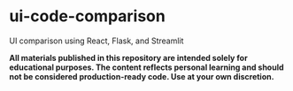 # ui-code-comparison
UI comparison using React, Flask, and Streamlit


__All materials published in this repository are intended solely for educational purposes. 
The content reflects personal learning and should not be considered production-ready code. 
Use at your own discretion.__
